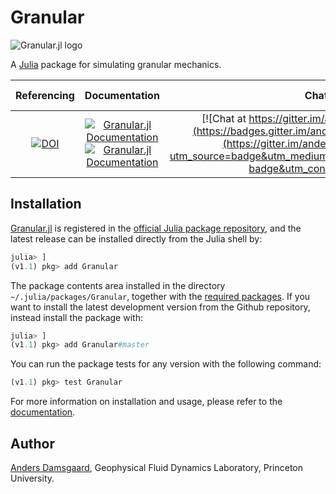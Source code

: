 # Granular

![Granular.jl logo](https://github.com/anders-dc/Granular.jl/raw/master/docs/src/assets/logo.gif)

A [Julia](https://julialang.org) package for simulating granular mechanics.

| Referencing | Documentation | Chat | Development Version |
|:-----------:|:-------------:|:----:|:-------------------:|
| [![DOI](https://zenodo.org/badge/DOI/10.5281/zenodo.1165989.svg)](https://doi.org/10.5281/zenodo.1165989) | [![Granular.jl Documentation](https://img.shields.io/badge/docs-stable-blue.svg)](https://anders-dc.github.io/Granular.jl/stable) [![Granular.jl Documentation](https://img.shields.io/badge/docs-latest-blue.svg)](https://anders-dc.github.io/Granular.jl/latest) | [![Chat at https://gitter.im/anders-dc/Granular.jl](https://badges.gitter.im/anders-dc/Granular.jl.svg)](https://gitter.im/anders-dc/Granular.jl?utm_source=badge&utm_medium=badge&utm_campaign=pr-badge&utm_content=badge) | [![Build Status](https://travis-ci.org/anders-dc/Granular.jl.svg?branch=master)](https://travis-ci.org/anders-dc/Granular.jl) [![Build Status](https://ci.appveyor.com/api/projects/status/github/anders-dc/Granular.jl?svg=true)](https://ci.appveyor.com/project/anders-dc/seaice-jl/) |

## Installation
[Granular.jl](https://github.com/anders-dc/Granular.jl) is registered in the 
[official Julia package repository](https://pkg.julialang.org), and the latest 
release can be installed directly from the Julia shell by:

```julia
julia> ]
(v1.1) pkg> add Granular
```

The package contents area installed in the directory 
`~/.julia/packages/Granular`, together with the [required packages](REQUIRE). 
If you want to install the latest development version from the Github 
repository, instead install the package with:

```julia
julia> ]
(v1.1) pkg> add Granular#master
```

You can run the package tests for any version with the following command:

```julia
(v1.1) pkg> test Granular
```

For more information on installation and usage, please refer to the 
[documentation](https://anders-dc.github.io/Granular.jl/latest).

## Author
[Anders Damsgaard](https://adamsgaard.dk), Geophysical Fluid Dynamics 
Laboratory, Princeton University.
